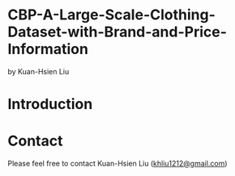 # CBP-A-Large-Scale-Clothing-Dataset-with-Brand-and-Price-Information
by Kuan-Hsien Liu

# Introduction

# Contact
Please feel free to contact Kuan-Hsien Liu (khliu1212@gmail.com)
